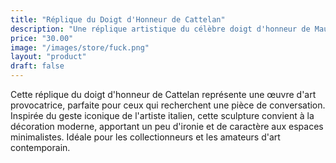 ```yaml
---
title: "Réplique du Doigt d'Honneur de Cattelan"
description: "Une réplique artistique du célèbre doigt d'honneur de Maurizio Cattelan, une pièce provocatrice et unique."
price: "30.00"
image: "/images/store/fuck.png"
layout: "product"
draft: false
---
```

Cette réplique du doigt d'honneur de Cattelan représente une œuvre d'art provocatrice, parfaite pour ceux qui recherchent une pièce de conversation. Inspirée du geste iconique de l'artiste italien, cette sculpture convient à la décoration moderne, apportant un peu d'ironie et de caractère aux espaces minimalistes. Idéale pour les collectionneurs et les amateurs d'art contemporain.
